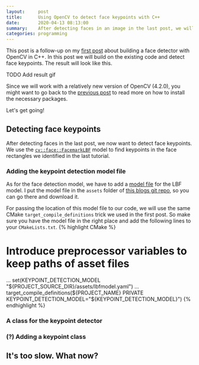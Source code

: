 ```yaml
---
layout:     post
title:      Using OpenCV to detect face keypoints with C++ 
date:       2020-04-13 08:13:00
summary:    After detecting faces in an image in the last post, we will now use one of OpenCV's built-in models to extract face keypoints.
categories: programming
---
```


This post is a follow-up on my [first post](https://bewagner.github.io/programming/2020/04/12/building-a-face-detector-with-opencv-in-cpp/) about building a face detector with OpenCV in C++. In this post we will build on the existing code and detect face keypoints. The result will look like this.

TODO Add result gif

Since we will work with a relatively new version of OpenCV (4.2.0), you might want to go back to the [previous post](https://bewagner.github.io/programming/2020/04/12/building-a-face-detector-with-opencv-in-cpp/) to read more on how to install the necessary packages.

Let's get going!

## Detecting face keypoints
After detecting faces in the last post, we now want to detect face keypoints. We use the [`cv::face::FacemarkLBF`](https://docs.opencv.org/3.4/dc/d63/classcv_1_1face_1_1FacemarkLBF.html) model to find keypoints in the face rectangles we identified in the last tutorial. 

### Adding the keypoint detection model file 

As for the face detection model, we have to add a [model file](https://github.com/bewagner/visuals/blob/blog-post-2/assets/lbfmodel.yaml) for the LBF model. I put the model file in the `assets` folder of [this blogs git repo](https://github.com/bewagner/visuals/tree/blog-post-2), so you can go there and download it. 

For passing the location of this model file to our code, we will use the same CMake `target_compile_definitions` trick we used in the first post. So make sure you have the model file in the right place and add the following lines to your `CMakeLists.txt`.
{% highlight CMake %}
# Introduce preprocessor variables to keep paths of asset files
...
set(KEYPOINT_DETECTION_MODEL
    "${PROJECT_SOURCE_DIR}/assets/lbfmodel.yaml")
...
target_compile_definitions(${PROJECT_NAME}
    PRIVATE KEYPOINT_DETECTION_MODEL="${KEYPOINT_DETECTION_MODEL}")
{% endhighlight %}

### A class for the keypoint detector


### (?) Adding a keypoint class

## It's too slow. What now?

